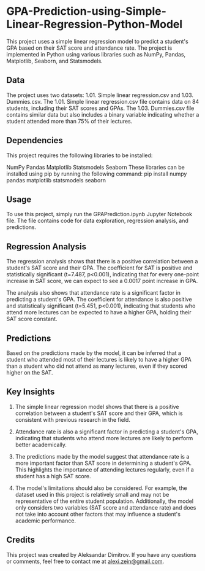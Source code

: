# GPA-Prediction-using-Simple-Linear-Regression-Python-Model
This project uses a simple linear regression model to predict a student's GPA based on their SAT score and attendance rate. 
The project is implemented in Python using various libraries such as NumPy, Pandas, Matplotlib, Seaborn, and Statsmodels.

## Data
The project uses two datasets: 1.01. Simple linear regression.csv and 1.03. Dummies.csv. The 1.01. Simple linear regression.csv file contains data on 84 students, including their SAT scores and GPAs. The 1.03. Dummies.csv file contains similar data but also includes a binary variable indicating whether a student attended more than 75% of their lectures.

## Dependencies
This project requires the following libraries to be installed:

NumPy
Pandas
Matplotlib
Statsmodels
Seaborn
These libraries can be installed using pip by running the following command:
pip install numpy pandas matplotlib statsmodels seaborn

## Usage
To use this project, simply run the GPAPrediction.ipynb Jupyter Notebook file. The file contains code for data exploration, regression analysis, and predictions.

## Regression Analysis
The regression analysis shows that there is a positive correlation between a student's SAT score and their GPA. The coefficient for SAT is positive and statistically significant (t=7.487, p<0.001), indicating that for every one-point increase in SAT score, we can expect to see a 0.0017 point increase in GPA.

The analysis also shows that attendance rate is a significant factor in predicting a student's GPA. The coefficient for attendance is also positive and statistically significant (t=5.451, p<0.001), indicating that students who attend more lectures can be expected to have a higher GPA, holding their SAT score constant.

## Predictions
Based on the predictions made by the model, it can be inferred that a student who attended most of their lectures is likely to have a higher GPA than a student who did not attend as many lectures, even if they scored higher on the SAT.

## Key Insights

1. The simple linear regression model shows that there is a positive correlation between a student's SAT score and their GPA, which is consistent with previous research in the field.

2. Attendance rate is also a significant factor in predicting a student's GPA, indicating that students who attend more lectures are likely to perform better academically.

3. The predictions made by the model suggest that attendance rate is a more important factor than SAT score in determining a student's GPA. This highlights the importance of attending lectures regularly, even if a student has a high SAT score.

4. The model's limitations should also be considered. For example, the dataset used in this project is relatively small and may not be representative of the entire student population. Additionally, the model only considers two variables (SAT score and attendance rate) and does not take into account other factors that may influence a student's academic performance.


## Credits
This project was created by Aleksandar Dimitrov. 
If you have any questions or comments, feel free to contact me at alexi.zein@gmail.com.

